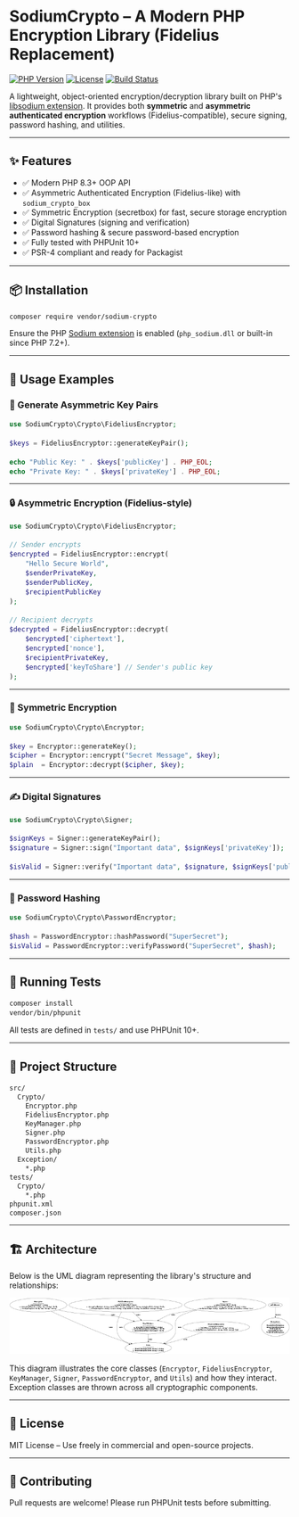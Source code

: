 # SodiumCrypto – A Modern PHP Encryption Library (Fidelius Replacement)

[![PHP Version](https://img.shields.io/badge/PHP-8.3%2B-blue.svg)](https://www.php.net/)
[![License](https://img.shields.io/badge/license-MIT-green.svg)](LICENSE)
[![Build Status](https://img.shields.io/badge/tests-passing-brightgreen.svg)]()

A lightweight, object-oriented encryption/decryption library built on PHP's [libsodium extension](https://www.php.net/manual/en/book.sodium.php).
It provides both **symmetric** and **asymmetric authenticated encryption** workflows (Fidelius-compatible), secure signing, password hashing, and utilities.

---

## ✨ Features
- ✅ Modern PHP 8.3+ OOP API
- ✅ Asymmetric Authenticated Encryption (Fidelius-like) with `sodium_crypto_box`
- ✅ Symmetric Encryption (secretbox) for fast, secure storage encryption
- ✅ Digital Signatures (signing and verification)
- ✅ Password hashing & secure password-based encryption
- ✅ Fully tested with PHPUnit 10+
- ✅ PSR-4 compliant and ready for Packagist

---

## 📦 Installation

```bash
composer require vendor/sodium-crypto
```

Ensure the PHP [Sodium extension](https://www.php.net/manual/en/book.sodium.php) is enabled (`php_sodium.dll` or built-in since PHP 7.2+).

---

## 🚀 Usage Examples

### 🔑 Generate Asymmetric Key Pairs
```php
use SodiumCrypto\Crypto\FideliusEncryptor;

$keys = FideliusEncryptor::generateKeyPair();

echo "Public Key: " . $keys['publicKey'] . PHP_EOL;
echo "Private Key: " . $keys['privateKey'] . PHP_EOL;
```

---

### 🔒 Asymmetric Encryption (Fidelius-style)
```php
use SodiumCrypto\Crypto\FideliusEncryptor;

// Sender encrypts
$encrypted = FideliusEncryptor::encrypt(
    "Hello Secure World",
    $senderPrivateKey,
    $senderPublicKey,
    $recipientPublicKey
);

// Recipient decrypts
$decrypted = FideliusEncryptor::decrypt(
    $encrypted['ciphertext'],
    $encrypted['nonce'],
    $recipientPrivateKey,
    $encrypted['keyToShare'] // Sender's public key
);
```

---

### 🔑 Symmetric Encryption
```php
use SodiumCrypto\Crypto\Encryptor;

$key = Encryptor::generateKey();
$cipher = Encryptor::encrypt("Secret Message", $key);
$plain  = Encryptor::decrypt($cipher, $key);
```

---

### ✍️ Digital Signatures
```php
use SodiumCrypto\Crypto\Signer;

$signKeys = Signer::generateKeyPair();
$signature = Signer::sign("Important data", $signKeys['privateKey']);

$isValid = Signer::verify("Important data", $signature, $signKeys['publicKey']);
```

---

### 🔑 Password Hashing
```php
use SodiumCrypto\Crypto\PasswordEncryptor;

$hash = PasswordEncryptor::hashPassword("SuperSecret");
$isValid = PasswordEncryptor::verifyPassword("SuperSecret", $hash);
```

---

## 🧪 Running Tests

```bash
composer install
vendor/bin/phpunit
```

All tests are defined in `tests/` and use PHPUnit 10+.

---

## 📂 Project Structure
```
src/
  Crypto/
    Encryptor.php
    FideliusEncryptor.php
    KeyManager.php
    Signer.php
    PasswordEncryptor.php
    Utils.php
  Exception/
    *.php
tests/
  Crypto/
    *.php
phpunit.xml
composer.json
```

---

## 🏗 Architecture

Below is the UML diagram representing the library's structure and relationships:

![SodiumCrypto UML](SodiumCrypto_UML.png)

This diagram illustrates the core classes (`Encryptor`, `FideliusEncryptor`, `KeyManager`, `Signer`, `PasswordEncryptor`, and `Utils`) and how they interact.
Exception classes are thrown across all cryptographic components.

---

## 📜 License
MIT License – Use freely in commercial and open-source projects.

---

## 🤝 Contributing
Pull requests are welcome! Please run PHPUnit tests before submitting.
